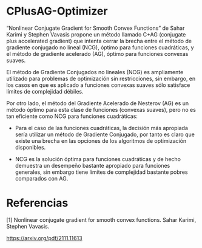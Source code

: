 # CPlusAG-Optimizer
“Nonlinear Conjugate Gradient for Smooth Convex Functions” de Sahar Karimi y Stephen Vavasis propone un método llamado C+AG (conjugate plus accelerated gradient) que intenta cerrar la brecha entre el método de gradiente conjugado no lineal (NCG), óptimo para funciones cuadráticas, y el método de gradiente acelerado (AG), óptimo para funciones convexas suaves.

El método de Gradiente Conjugados no lineales (NCG) es ampliamente utilizado para problemas de optimización sin restricciones, sin embargo, en los casos en que es aplicado a funciones convexas suaves sólo satisface límites de complejidad débiles.

Por otro lado, el método del Gradiente Acelerado de Nesterov (AG) es un método óptimo para esta clase de funciones (convexas suaves), pero no es tan eficiente como NCG para funciones cuadráticas:

* Para el caso de las funciones cuadráticas, la decisión más apropiada sería utilizar un método de Gradiente Conjugado, por tanto es claro que existe una brecha en las opciones de los algoritmos de optimización disponibles.

* NCG es la solución óptima para funciones cuadráticas y de hecho demuestra un desempeño bastante apropiado para funciones generales, sin embargo tiene límites de complejidad bastante pobres comparados con AG.

# Referencias

[1]  Nonlinear conjugate gradient for smooth convex
functions. Sahar Karimi, Stephen Vavasis.

https://arxiv.org/pdf/2111.11613
